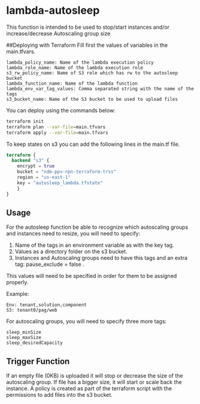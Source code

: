 # lambda-autosleep
This function is intended to be used to stop/start instances and/or increase/decrease Autoscaling group size

##Deploying with Terraform
Fill first the values of variables in the main.tfvars.
```
lambda_policy_name: Name of the lambda execution policy
lambda_role_name: Name of the lambda execution role
s3_rw_policy_name: Name of S3 role which has rw to the autosleep bucket
lambda_function_name: Name of the lambda function
lambda_env_var_tag_values: Comma separated string with the name of the tags
s3_bucket_name: Name of the S3 bucket to be used to upload files
```

You can deploy using the commands below:

```bash
terraform init
terraform plan --var-file=main.tfvars
terraform apply --var-file=main.tfvars
```

To keep states on s3 you can add the following lines in the main.tf file.
```terraform
terraform {
  backend "s3" {
    encrypt = true
    bucket = "ndm-ppv-npn-terraform-trss"
    region = "us-east-1"
    key = "autosleep_lambda.tfstate"
    }
}
```

## Usage

For the autosleep function be able to recognize which autoscaling groups and instances need to resize, you will need to specify:
1. Name of the tags in an environment variable as with the key tag.
2. Values as a directory folder on the s3 bucket.
3. Instances and Autoscaling groups need to have this tags and an extra tag: pause_exclude = false .

This values will need to be specified in order for them to be assigned properly.

Example:
```
Env: tenant,solution,component
S3: tenant0/pag/web
```

For autoscaling groups, you will need to specify three more tags:
```
sleep_minSize
sleep_maxSize
sleep_desiredCapacity
```

## Trigger Function
If an empty file (0KB) is uploaded it will stop or decrease the size of the autoscaling group. If file has a bigger size, it will start or scale back the instance.
A policy is created as part of the terraform script with the permissions to add files into the s3 bucket.